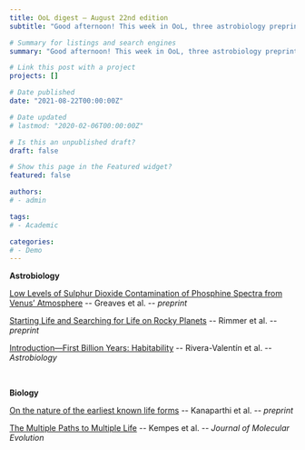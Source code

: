 ```yaml
---
title: OoL digest — August 22nd edition
subtitle: "Good afternoon! This week in OoL, three astrobiology preprints/papers: an addendum to the phosphine debate by Greaves, a review of biosignatures by Rimmer and a discussion of Early Earth habitability by Rivera-Valentin. In biology, we have an analysis of early life form morphologies by Kanaparthi, and a discussion on the multiple pathways to life hypothesis by Kempes. Happy reading!"

# Summary for listings and search engines
summary: "Good afternoon! This week in OoL, three astrobiology preprints/papers: an addendum to the phosphine debate by Greaves, a review of biosignatures by Rimmer and a discussion of Early Earth habitability by Rivera-Valentin. In biology, we have an analysis of early life form morphologies by Kanaparthi, and a discussion on the multiple pathways to life hypothesis by Kempes. Happy reading!"

# Link this post with a project
projects: []

# Date published
date: "2021-08-22T00:00:00Z"

# Date updated
# lastmod: "2020-02-06T00:00:00Z"

# Is this an unpublished draft?
draft: false

# Show this page in the Featured widget?
featured: false

authors:
# - admin

tags:
# - Academic

categories:
# - Demo
---
```


**Astrobiology**

[Low Levels of Sulphur Dioxide Contamination of Phosphine Spectra from Venus’ Atmosphere](http://arxiv.org/abs/2108.08393) -- Greaves et al. -- *preprint*

[Starting Life and Searching for Life on Rocky Planets](http://arxiv.org/abs/2108.08388) -- Rimmer et al. -- *preprint*

[Introduction—First Billion Years: Habitability](https://doi.org/10.1089/ast.2020.2314) -- Rivera-Valentín et al. -- *Astrobiology*

<br>

**Biology**

[On the nature of the earliest known life forms](https://www.biorxiv.org/content/10.1101/2021.08.16.456462v1) -- Kanaparthi et al. -- *preprint*

[The Multiple Paths to Multiple Life](https://doi.org/10.1007/s00239-021-10016-2) -- Kempes et al. -- *Journal of Molecular Evolution*
